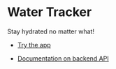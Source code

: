 # Water Tracker

Stay hydrated no matter what!


- [Try the app](https://water-tracker-101-team-5.vercel.app/)


- [Documentation on backend API](https://github.com/vitejs/vite-plugin-react-swc)
